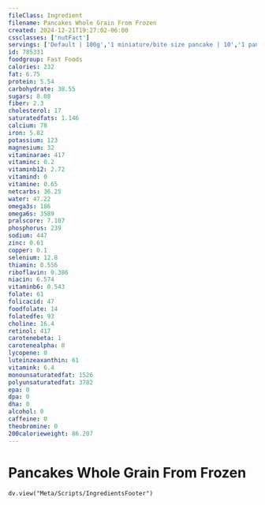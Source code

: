 ```yaml
---
fileClass: Ingredient
filename: Pancakes Whole Grain From Frozen
created: 2024-12-21T19:27:02-06:00
cssclasses: ['nutFact']
servings: ['Default | 100g','1 miniature/bite size pancake | 10','1 pancake | 40','1 pouch | 80']
id: 785331
foodgroup: Fast Foods
calories: 232
fat: 6.75
protein: 5.54
carbohydrate: 38.55
sugars: 8.08
fiber: 2.3
cholesterol: 17
saturatedfats: 1.146
calcium: 78
iron: 5.82
potassium: 123
magnesium: 32
vitaminarae: 417
vitaminc: 0.2
vitaminb12: 2.72
vitamind: 0
vitamine: 0.65
netcarbs: 36.25
water: 47.22
omega3s: 186
omega6s: 3589
pralscore: 7.107
phosphorus: 239
sodium: 447
zinc: 0.61
copper: 0.1
selenium: 12.8
thiamin: 0.556
riboflavin: 0.386
niacin: 6.574
vitaminb6: 0.543
folate: 61
folicacid: 47
foodfolate: 14
folatedfe: 93
choline: 16.4
retinol: 417
carotenebeta: 1
carotenealpha: 0
lycopene: 0
luteinzeaxanthin: 61
vitamink: 6.4
monounsaturatedfat: 1526
polyunsaturatedfat: 3782
epa: 0
dpa: 0
dha: 0
alcohol: 0
caffeine: 0
theobromine: 0
200calorieweight: 86.207
---
```


# Pancakes Whole Grain From Frozen

```dataviewjs
dv.view("Meta/Scripts/IngredientsFooter")
```